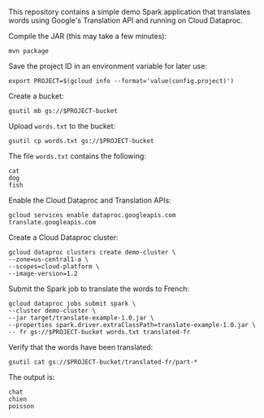 This repository contains a simple demo Spark application that translates words using
Google's Translation API and running on Cloud Dataproc.

Compile the JAR (this may take a few minutes):

```
mvn package
```

Save the project ID in an environment variable for later use:

```
export PROJECT=$(gcloud info --format='value(config.project)')
```

Create a bucket:

```
gsutil mb gs://$PROJECT-bucket
```

Upload `words.txt` to the bucket:

```
gsutil cp words.txt gs://$PROJECT-bucket
```

The file `words.txt` contains the following:

```
cat
dog
fish
```

Enable the Cloud Dataproc and Translation APIs:

```
gcloud services enable dataproc.googleapis.com translate.googleapis.com
```

Create a Cloud Dataproc cluster:

```
gcloud dataproc clusters create demo-cluster \
--zone=us-central1-a \
--scopes=cloud-platform \
--image-version=1.2
```

Submit the Spark job to translate the words to French:

```
gcloud dataproc jobs submit spark \
--cluster demo-cluster \
--jar target/translate-example-1.0.jar \
--properties spark.driver.extraClassPath=translate-example-1.0.jar \
-- fr gs://$PROJECT-bucket words.txt translated-fr
```

Verify that the words have been translated:

```
gsutil cat gs://$PROJECT-bucket/translated-fr/part-*
```

The output is:

```
chat
chien
poisson
```